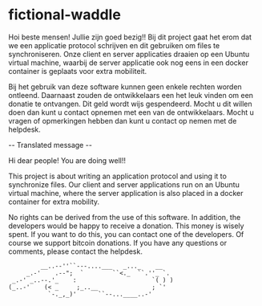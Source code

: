 # fictional-waddle
Hoi beste mensen! Jullie zijn goed bezig!!
Bij dit project gaat het erom dat we een applicatie protocol schrijven en dit gebruiken om files te synchroniseren. Onze client en server applicaties draaien op een Ubuntu virtual machine, waarbij de server applicatie ook nog eens in een docker container is geplaats voor extra mobiliteit.

Bij het gebruik van deze software kunnen geen enkele rechten worden ontleend. Daarnaast zouden de ontwikkelaars een het leuk vinden om een donatie te ontvangen. Dit geld wordt wijs gespendeerd. Mocht u dit willen doen dan kunt u contact opnemen met een van de ontwikkelaars.
Mocht u vragen of opmerkingen hebben dan kunt u contact op nemen met de helpdesk.

-- Translated message --

Hi dear people! You are doing well!!

This project is about writing an application protocol and using it to synchronize files. Our client and server applications run on an Ubuntu virtual machine, where the server application is also placed in a docker container for extra mobility.

No rights can be derived from the use of this software. In addition, the developers would be happy to receive a donation. This money is wisely spent. If you want to do this, you can contact one of the developers. Of course we support bitcoin donations.
If you have any questions or comments, please contact the helpdesk.


             __..--''``---....___   _..._    __
         _.-'    .--";  `        ``<._  ``.''_ `.
     _.-' _..--.'_    :                     `( ) ) 
    (_..-'    (< _     ;_..__               ; `' 
               `-._,_)'      ``--...____..-' 
